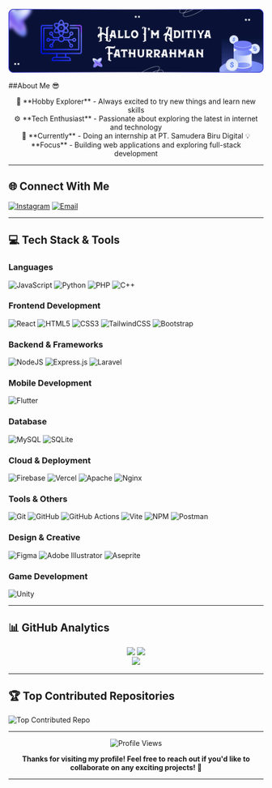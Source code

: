 ![Header](./public/background-github-profile.png)

##About Me 😎


<div align="center">
🏓 **Hobby Explorer** - Always excited to try new things and learn new skills  
</div>

<div align="center">
⚙️ **Tech Enthusiast** - Passionate about exploring the latest in internet and technology
</div>

<div align="center">  
🔭 **Currently** - Doing an internship at PT. Samudera Biru Digital  
💡 **Focus** - Building web applications and exploring full-stack development  
</div>

---

## 🌐 Connect With Me

[![Instagram](https://img.shields.io/badge/Instagram-E4405F?style=for-the-badge&logo=Instagram&logoColor=white)](https://instagram.com/@kotechi.ku) 
[![Email](https://img.shields.io/badge/Email-D14836?style=for-the-badge&logo=gmail&logoColor=white)](mailto:aditiya53op@gmail.com)

---

## 💻 Tech Stack & Tools

### Languages
![JavaScript](https://img.shields.io/badge/javascript-%23323330.svg?style=for-the-badge&logo=javascript&logoColor=%23F7DF1E)
![Python](https://img.shields.io/badge/python-3670A0?style=for-the-badge&logo=python&logoColor=ffdd54)
![PHP](https://img.shields.io/badge/php-%23777BB4.svg?style=for-the-badge&logo=php&logoColor=white)
![C++](https://img.shields.io/badge/c++-%2300599C.svg?style=for-the-badge&logo=c%2B%2B&logoColor=white)

### Frontend Development
![React](https://img.shields.io/badge/react-%2320232a.svg?style=for-the-badge&logo=react&logoColor=%2361DAFB)
![HTML5](https://img.shields.io/badge/html5-%23E34F26.svg?style=for-the-badge&logo=html5&logoColor=white)
![CSS3](https://img.shields.io/badge/css3-%231572B6.svg?style=for-the-badge&logo=css3&logoColor=white)
![TailwindCSS](https://img.shields.io/badge/tailwindcss-%2338B2AC.svg?style=for-the-badge&logo=tailwind-css&logoColor=white)
![Bootstrap](https://img.shields.io/badge/bootstrap-%238511FA.svg?style=for-the-badge&logo=bootstrap&logoColor=white)

### Backend & Frameworks
![NodeJS](https://img.shields.io/badge/node.js-6DA55F?style=for-the-badge&logo=node.js&logoColor=white)
![Express.js](https://img.shields.io/badge/express.js-%23404d59.svg?style=for-the-badge&logo=express&logoColor=%2361DAFB)
![Laravel](https://img.shields.io/badge/laravel-%23FF2D20.svg?style=for-the-badge&logo=laravel&logoColor=white)

### Mobile Development
![Flutter](https://img.shields.io/badge/Flutter-%2302569B.svg?style=for-the-badge&logo=Flutter&logoColor=white)

### Database
![MySQL](https://img.shields.io/badge/mysql-4479A1.svg?style=for-the-badge&logo=mysql&logoColor=white)
![SQLite](https://img.shields.io/badge/sqlite-%2307405e.svg?style=for-the-badge&logo=sqlite&logoColor=white)

### Cloud & Deployment
![Firebase](https://img.shields.io/badge/firebase-%23039BE5.svg?style=for-the-badge&logo=firebase)
![Vercel](https://img.shields.io/badge/vercel-%23000000.svg?style=for-the-badge&logo=vercel&logoColor=white)
![Apache](https://img.shields.io/badge/apache-%23D42029.svg?style=for-the-badge&logo=apache&logoColor=white)
![Nginx](https://img.shields.io/badge/nginx-%23009639.svg?style=for-the-badge&logo=nginx&logoColor=white)

### Tools & Others
![Git](https://img.shields.io/badge/git-%23F05033.svg?style=for-the-badge&logo=git&logoColor=white)
![GitHub](https://img.shields.io/badge/github-%23121011.svg?style=for-the-badge&logo=github&logoColor=white)
![GitHub Actions](https://img.shields.io/badge/github%20actions-%232671E5.svg?style=for-the-badge&logo=githubactions&logoColor=white)
![Vite](https://img.shields.io/badge/vite-%23646CFF.svg?style=for-the-badge&logo=vite&logoColor=white)
![NPM](https://img.shields.io/badge/NPM-%23CB3837.svg?style=for-the-badge&logo=npm&logoColor=white)
![Postman](https://img.shields.io/badge/Postman-FF6C37?style=for-the-badge&logo=postman&logoColor=white)

### Design & Creative
![Figma](https://img.shields.io/badge/figma-%23F24E1E.svg?style=for-the-badge&logo=figma&logoColor=white)
![Adobe Illustrator](https://img.shields.io/badge/adobe%20illustrator-%23FF9A00.svg?style=for-the-badge&logo=adobe%20illustrator&logoColor=white)
![Aseprite](https://img.shields.io/badge/Aseprite-FFFFFF?style=for-the-badge&logo=Aseprite&logoColor=#7D929E)

### Game Development
![Unity](https://img.shields.io/badge/unity-%23000000.svg?style=for-the-badge&logo=unity&logoColor=white)

---

## 📊 GitHub Analytics

<div align="center">
  <img height="180em" src="https://github-readme-stats.vercel.app/api?username=kotechi&theme=dark&hide_border=false&include_all_commits=true&count_private=true"/>
  <img height="180em" src="https://github-readme-stats.vercel.app/api/top-langs/?username=kotechi&theme=dark&hide_border=false&include_all_commits=true&count_private=true&layout=compact"/>
</div>

<div align="center">
  <img src="https://nirzak-streak-stats.vercel.app/?user=kotechi&theme=dark&hide_border=false"/>
</div></div>

---

## 🏆 Top Contributed Repositories

![Top Contributed Repo](https://github-contributor-stats.vercel.app/api?username=kotechi&limit=5&theme=shadow_blue&combine_all_yearly_contributions=true)

---

<div align="center">
  
![Profile Views](https://visitcount.itsvg.in/api?id=kotechi&icon=0&color=0)

**Thanks for visiting my profile! Feel free to reach out if you'd like to collaborate on any exciting projects! 🚀**

</div>

---
